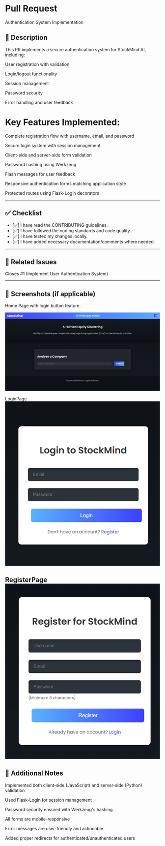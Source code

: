 # Pull Request
Authentication System Implementation

## 📝 Description

This PR implements a secure authentication system for StockMind AI, including:

User registration with validation

Login/logout functionality

Session management

Password security

Error handling and user feedback

# Key Features Implemented:
Complete registration flow with username, email, and password

Secure login system with session management

Client-side and server-side form validation

Password hashing using Werkzeug

Flash messages for user feedback

Responsive authentication forms matching application style

Protected routes using Flask-Login decorators


---

## ✅ Checklist

- [✅] I have read the CONTRIBUTING guidelines.
- [✅] I have followed the coding standards and code quality.
- [✅] I have tested my changes locally.
- [✅] I have added necessary documentation/comments where needed.


---

## 📎 Related Issues

Closes #1 (Implement User Authentication System)

---

## 📸 Screenshots (if applicable)

Home Page with login button feature.

![image alt](https://github.com/Stunner2201/StockMind/blob/3e797b87c17cdcb20df9d9bebfedb8781691119d/Screenshot%202025-05-11%20140814.png)



LoginPage
![image alt](https://github.com/Stunner2201/StockMind/blob/9bbd1d41f7ae7471fcacbae1c7bd957f8ff1d70e/Screenshot%202025-05-11%20141451.png)



RegisterPage
![image alt](https://github.com/Stunner2201/StockMind/blob/70bb51c9a986c04b6048a8aa6f4971d964e818dd/Screenshot%202025-05-11%20141713.png)
---

## 💬 Additional Notes

Implemented both client-side (JavaScript) and server-side (Python) validation

Used Flask-Login for session management

Password security ensured with Werkzeug's hashing

All forms are mobile-responsive

Error messages are user-friendly and actionable

Added proper redirects for authenticated/unauthenticated users
